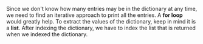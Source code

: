<!--title={Printing all entries}-->

<!--badges={Python:10}-->

<!--concepts={Dictionaries.mdx, Lists.mdx, ForLoops.mdx, IndexingDictionaries.mdx, IndexingLists.mdx}-->

Since we don't know how many entries may be in the dictionary at any time, we need to find an iterative approach to print all the entries. A **for loop** would greatly help. To extract the values of the dictionary, keep in mind it is a **list**. After indexing the dictionary, we have to index the list that is returned when we indexed the dictionary.

